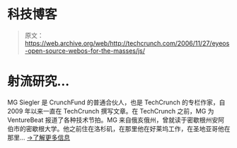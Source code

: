 # 科技博客

> 原文：<https://web.archive.org/web/http://techcrunch.com/2006/11/27/eyeos-open-source-webos-for-the-masses/js/>

# 射流研究…

MG Siegler 是 CrunchFund 的普通合伙人，也是 TechCrunch 的专栏作家，自 2009 年以来一直在 TechCrunch 撰写文章。在 TechCrunch 之前，MG 为 VentureBeat 报道了各种技术节拍。MG 来自俄亥俄州，曾就读于密歇根州安阿伯市的密歇根大学。他之前住在洛杉矶，在那里他在好莱坞工作，在圣地亚哥他在那里... [→了解更多信息](/web/20121103014708/http://techcrunch.com/author/mg-siegler/)